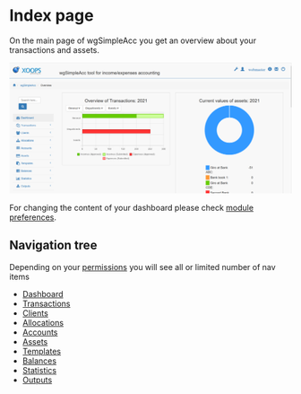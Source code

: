 # Index page

On the main page of wgSimpleAcc you get an overview about your transactions and assets.

![Index page](../../.gitbook/assets/en_dashboard.png)

For changing the content of your dashboard please check [module preferences](../administration-menu/preferences.md).

## Navigation tree

Depending on your [permissions](../administration-menu/permissions.md) you will see all or limited number of nav items

* [Dashboard](../the-user-side/index-page.md)
* [Transactions](../the-user-side/transactions.md)
* [Clients](../the-user-side/clients.md)
* [Allocations](../the-user-side/allocations.md)
* [Accounts](../the-user-side/accounts.md)
* [Assets](../the-user-side/assets.md)
* [Templates](../the-user-side/templates.md)
* [Balances](../the-user-side/balances.md)
* [Statistics](../the-user-side/statistics.md)
* [Outputs](../the-user-side/outputs.md)



